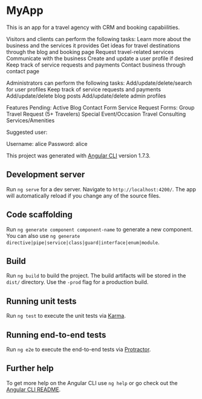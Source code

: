 # MyApp


This is an app for a travel agency with CRM and booking capabiilities.

Visitors and clients can perform the following tasks:
Learn more about the business and the services it provides
Get ideas for travel destinations through the blog and booking page
Request travel-related services
Communicate with the business
Create and update a user profile if desired
Keep track of service requests and payments
Contact business through contact page

Administrators can perform the following tasks:
Add/update/delete/search for user profiles
Keep track of service requests and payments
Add/update/delete blog posts
Add/update/delete admin profiles


Features Pending:
Active Blog
Contact Form
Service Request Forms:
	Group Travel Request (5+ Travelers)
	Special Event/Occasion
	Travel Consulting
	Services/Amenities


Suggested user:

Username: alice
Password: alice


<!-- --------------------------------------------------------------------------------------------------------------------------- -->

This project was generated with [Angular CLI](https://github.com/angular/angular-cli) version 1.7.3.

## Development server

Run `ng serve` for a dev server. Navigate to `http://localhost:4200/`. The app will automatically reload if you change any of the source files.

## Code scaffolding

Run `ng generate component component-name` to generate a new component. You can also use `ng generate directive|pipe|service|class|guard|interface|enum|module`.

## Build

Run `ng build` to build the project. The build artifacts will be stored in the `dist/` directory. Use the `-prod` flag for a production build.

## Running unit tests

Run `ng test` to execute the unit tests via [Karma](https://karma-runner.github.io).

## Running end-to-end tests

Run `ng e2e` to execute the end-to-end tests via [Protractor](http://www.protractortest.org/).

## Further help

To get more help on the Angular CLI use `ng help` or go check out the [Angular CLI README](https://github.com/angular/angular-cli/blob/master/README.md).
